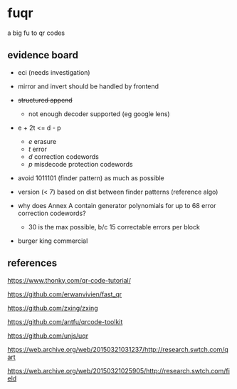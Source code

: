 # fuqr

a big fu to qr codes

## evidence board

- eci (needs investigation)

- mirror and invert should be handled by frontend

- ~~structured append~~

  - not enough decoder supported (eg google lens)

- e + 2t <= d - p

  - _e_ erasure
  - _t_ error
  - _d_ correction codewords
  - _p_ misdecode protection codewords

- avoid 1011101 (finder pattern) as much as possible

- version (< 7) based on dist between finder patterns (reference algo)

- why does Annex A contain generator polynomials for up to 68 error correction codewords?

  - 30 is the max possible, b/c 15 correctable errors per block

- burger king commercial

## references

https://www.thonky.com/qr-code-tutorial/

https://github.com/erwanvivien/fast_qr

https://github.com/zxing/zxing

https://github.com/antfu/qrcode-toolkit

https://github.com/unjs/uqr

https://web.archive.org/web/20150321031237/http://research.swtch.com/qart

https://web.archive.org/web/20150321025905/http://research.swtch.com/field
